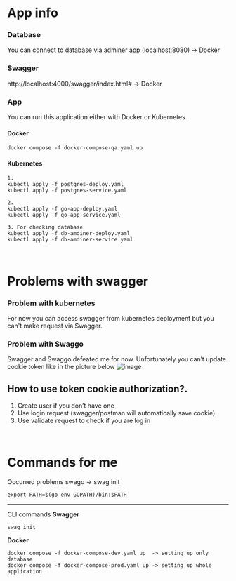 # App info 

### Database 
You can connect to database via adminer app (localhost:8080) -> Docker

### Swagger 
http://localhost:4000/swagger/index.html#  -> Docker

### App
You can run this application either with Docker or Kubernetes.

#### Docker 
```
docker compose -f docker-compose-qa.yaml up
```

#### Kubernetes
```
1. 
kubectl apply -f postgres-deploy.yaml 
kubectl apply -f postgres-service.yaml 

2. 
kubectl apply -f go-app-deploy.yaml
kubectl apply -f go-app-service.yaml 

3. For checking database
kubectl apply -f db-amdiner-deploy.yaml 
kubectl apply -f db-amdiner-service.yaml 
``` 

<br>

# Problems with swagger 
### Problem with kubernetes
For now you can access swagger from kubernetes deployment but you can't make request via Swagger. 

### Problem with Swaggo
Swagger and Swaggo defeated  me for now. Unfortunately you can’t update cookie token like in the picture below
![image](https://github.com/adam-pawelek/go_exercise/assets/45467141/be591687-3c8f-4083-a847-ab3921e65d5c)

## How to use token cookie authorization?.
1. Create user if you don’t have one 
2. Use login request (swagger/postman will automatically save cookie)
3. Use validate request to check if you are log in 



<br>




# Commands for me 

Occurred problems swago -> swag init
```
export PATH=$(go env GOPATH)/bin:$PATH
```

---

CLI commands 
**Swagger**
```
swag init
```

**Docker** 
```
docker compose -f docker-compose-dev.yaml up  -> setting up only database
docker compose -f docker-compose-prod.yaml up -> setting up whole application 
```

